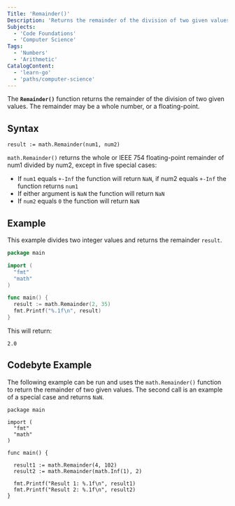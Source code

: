 ```yaml
---
Title: 'Remainder()'
Description: 'Returns the remainder of the division of two given values.'
Subjects:
  - 'Code Foundations'
  - 'Computer Science'
Tags:
  - 'Numbers'
  - 'Arithmetic'
CatalogContent:
  - 'learn-go'
  - 'paths/computer-science'
---
```


The **`Remainder()`** function returns the remainder of the division of two given values. The remainder may be a whole number, or a floating-point.

## Syntax

```pseudo
result := math.Remainder(num1, num2)
```

`math.Remainder()` returns the whole or IEEE 754 floating-point remainder of num1 divided by num2, except in five special cases:

- If `num1` equals `+-Inf` the function will return `NaN`, if num2 equals `+-Inf` the function returns `num1`
- If either argument is `NaN` the function will return `NaN`
- If `num2` equals `0` the function will return `NaN`

## Example

This example divides two integer values and returns the remainder `result`.

```go
package main

import (
  "fmt"
  "math"
)

func main() {
  result := math.Remainder(2, 35)
  fmt.Printf("%.1f\n", result)
}
```

This will return:

```shell
2.0
```

## Codebyte Example

The following example can be run and uses the `math.Remainder()` function to return the remainder of two given values. The second call is an example of a special case and returns `NaN`.

```codebyte/golang
package main

import (
  "fmt"
  "math"
)

func main() {

  result1 := math.Remainder(4, 102)
  result2 := math.Remainder(math.Inf(1), 2)

  fmt.Printf("Result 1: %.1f\n", result1)
  fmt.Printf("Result 2: %.1f\n", result2)
}
```
